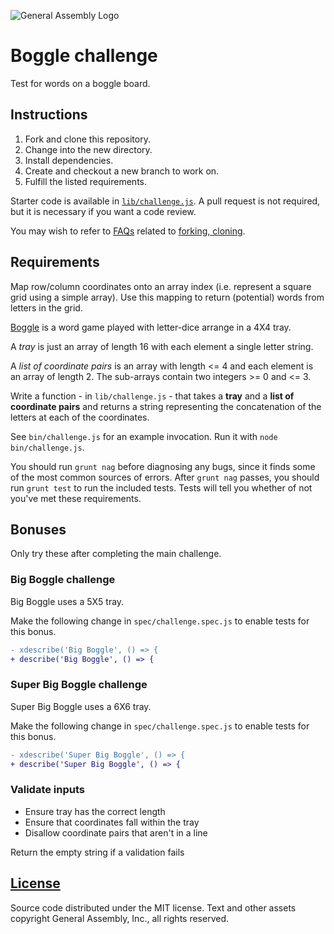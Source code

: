 ![General Assembly Logo](http://i.imgur.com/ke8USTq.png)

# Boggle challenge

Test for words on a boggle board.

## Instructions

1.  Fork and clone this repository.
1.  Change into the new directory.
1.  Install dependencies.
1.  Create and checkout a new branch to work on.
1.  Fulfill the listed requirements.

Starter code is available in [`lib/challenge.js`](lib/challenge.js). A pull
request is not required, but it is necessary if you want a code review.

You may wish to refer to [FAQs](https://github.com/ga-wdi-boston/meta/wiki/)
related to [forking,
cloning](https://github.com/ga-wdi-boston/meta/wiki/ForkAndClone).

## Requirements

Map row/column coordinates onto an array index (i.e. represent a square grid
 using a simple array).  Use this mapping to return (potential) words from
 letters in the grid.

[Boggle](https://en.wikipedia.org/wiki/Boggle) is a word game played with
 letter-dice arrange in a 4X4 tray.

A _tray_ is just an array of length 16 with each element a single letter string.

A _list of coordinate pairs_ is an array with length <= 4 and each element is an
 array of length 2.  The sub-arrays contain two integers >= 0 and <= 3.

Write a function - in `lib/challenge.js` - that takes a **tray** and a **list of
 coordinate pairs** and returns a string representing the concatenation of the
 letters at each of the coordinates.

See `bin/challenge.js` for an example invocation.
Run it with `node bin/challenge.js`.

You should run `grunt nag` before diagnosing any bugs, since it finds some of
 the most common sources of errors.
After `grunt nag` passes, you should run `grunt test` to run the included tests.
Tests will tell you whether of not you've met these requirements.

## Bonuses

Only try these after completing the main challenge.

### Big Boggle challenge

Big Boggle uses a 5X5 tray.

Make the following change in `spec/challenge.spec.js` to enable tests for this
bonus.

```diff
- xdescribe('Big Boggle', () => {
+ describe('Big Boggle', () => {
```

### Super Big Boggle challenge

Super Big Boggle uses a 6X6 tray.

Make the following change in `spec/challenge.spec.js` to enable tests for this
bonus.

```diff
- xdescribe('Super Big Boggle', () => {
+ describe('Super Big Boggle', () => {
```

### Validate inputs

-   Ensure tray has the correct length
-   Ensure that coordinates fall within the tray
-   Disallow coordinate pairs that aren't in a line

Return the empty string if a validation fails

## [License](LICENSE)

Source code distributed under the MIT license. Text and other assets copyright
General Assembly, Inc., all rights reserved.
